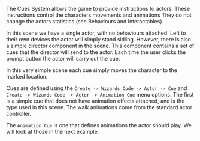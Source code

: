 The Cues System allows the game to provide instructions to actors. These instructions control the characters movements and animations They do not change the actors statistics (see Behaviours and Interactables).

In this scene we have a single actor, with no behaviours attached. Left to their own devices the actor will simply stand sidling. However, there is also a simple director component in the scene. This component contains a set of cues that the director will send to the actor. Each time the user clicks the prompt button the actor will carry out the cue.

In this very simple scene each cue simply moves the character to the marked location.

Cues are defined using the `Create -> Wizards Code -> Actor -> Cue` and `Create -> Wizards Code -> Actor -> Animation Cue` menu options. The first is a simple cue that does not have animation effects attached, and is the type used in this scene. The walk animations come from the standard actor controller. 

The `Animation Cue` is one that defines animations the actor should play. We will look at those in the next example.
